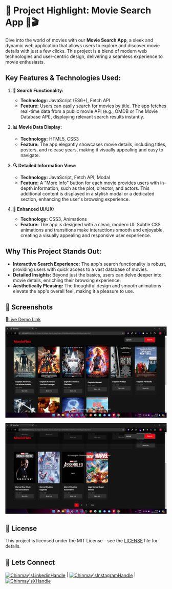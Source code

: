 # 🚀 **Project Highlight: Movie Search App 🍿🎬**

Dive into the world of movies with our **Movie Search App**, a sleek and dynamic web application that allows users to explore and discover movie details with just a few clicks. This project is a blend of modern web technologies and user-centric design, delivering a seamless experience to movie enthusiasts.

## **Key Features & Technologies Used:**

1. **🎯 Search Functionality:**

   - **Technology:** JavaScript (ES6+), Fetch API
   - **Feature:** Users can easily search for movies by title. The app fetches real-time data from a public movie API (e.g., OMDB or The Movie Database API), displaying relevant search results instantly.

2. **📊 Movie Data Display:**

   - **Technology:** HTML5, CSS3
   - **Feature:** The app elegantly showcases movie details, including titles, posters, and release years, making it visually appealing and easy to navigate.

3. **🔍 Detailed Information View:**

   - **Technology:** JavaScript, Fetch API, Modal
   - **Feature:** A "More Info" button for each movie provides users with in-depth information, such as the plot, director, and actors. This additional content is displayed in a stylish modal or a dedicated section, enhancing the user's browsing experience.

4. **💅 Enhanced UI/UX:**
   - **Technology:** CSS3, Animations
   - **Feature:** The app is designed with a clean, modern UI. Subtle CSS animations and transitions make interactions smooth and enjoyable, creating a visually appealing and responsive user experience.

## **Why This Project Stands Out:**

- **Interactive Search Experience:** The app's search functionality is robust, providing users with quick access to a vast database of movies.
- **Detailed Insights:** Beyond just the basics, users can delve deeper into movie details, enriching their browsing experience.
- **Aesthetically Pleasing:** The thoughtful design and smooth animations elevate the app's overall feel, making it a pleasure to use.

## 📸 Screenshots

🔗[Live Demo Link ](https://movieflex-chaicode.netlify.app/)

![Image1](./output/Image1.png)

![Image2](./output/Image2.png)

## 📄 License

This project is licensed under the MIT License - see the [LICENSE](LICENSE) file for details.

## 📩 Lets Connect

<a href="https://www.linkedin.com/in/chinmay-sharad-kaitade/" target="blank"><img align="center" src="https://img.shields.io/badge/linkedin-%230077B5.svg?style=for-the-badge&logo=linkedin&logoColor=white" alt="Chinmay'sLinkedinHandle" title="LinkedIn"/></a> | <a href="https://www.instagram.com/chinmaykaitade_hunter/" target="blank"><img align="center" src="https://img.shields.io/badge/Instagram-%23E4405F.svg?style=for-the-badge&logo=Instagram&logoColor=white" alt="Chinmay'sInstagramHandle" title="Instagram"/></a> | <a href="https://x.com/chinmaydotcom" target="blank"><img align="center" src="https://img.shields.io/badge/X-%23000000.svg?style=for-the-badge&logo=X&logoColor=white" alt="Chinmay'sXHandle" title="X"/></a>
